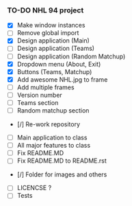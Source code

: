 ### TO-DO NHL 94 project

- [x] Make window instances
- [ ] Remove global import
- [x] Design application (Main)
- [ ] Design application (Teams)
- [ ] Design application (Random Matchup)
- [x] Dropdown menu (About, Exit)
- [x] Buttons (Teams, Matchup)
- [x] Add awesome NHL.jpg to frame
- [ ] Add multiple frames
- [ ] Version number
- [ ] Teams section
- [ ] Random matchup section
- [/] Re-work repository
- [ ] Main application to class
- [ ] All major features to class
- [ ] Fix README.MD
- [ ] Fix README.MD to README.rst
- [/] Folder for images and others
- [ ] LICENCSE ?
- [ ] Tests